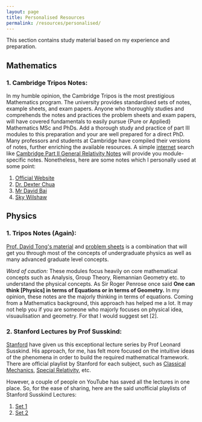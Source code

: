 ```yaml
---
layout: page
title: Personalised Resources
permalink: /resources/personalised/
---
```


This section contains study material based on my experience and preparation.

## Mathematics

### 1. Cambridge Tripos Notes:

In my humble opinion, the Cambridge Tripos is the most prestigious Mathematics program. The university provides standardised sets of notes, example sheets, and exam papers. Anyone who thoroughly studies and comprehends the notes and practices the problem sheets and exam papers, will have covered fundamentals to easily pursue {Pure or Applied} Mathematics MSc and PhDs. Add a thorough study and practice of part III modules to this preparation and your are well prepared for a direct PhD. Many professors and students at Cambridge have compiled their versions of notes, further enriching the available resources. A simple [internet](https://duckduckgo.com/) search like [Cambridge Part II General Relativity Notes](https://duckduckgo.com/?t=h_&q=Cambridge+Part+II+General+Relativity+Notes&ia=web) will provide you module-specific notes. Nonetheless, here are some notes which I personally used at some point:


  1. [Official Website](https://www.maths.cam.ac.uk/undergrad/studentreps/tripos-specific-resources) 
  2. [Dr. Dexter Chua](https://dec41.user.srcf.net/) 
  3. [Mr David Bai](https://zb260.user.srcf.net/notes/)
  4. [Sky Wilshaw](https://thirdsgames.co.uk/maths.html)


## Physics

### 1. Tripos Notes (Again):

[Prof. David Tong's material](https://www.damtp.cam.ac.uk/user/tong/teaching.html) and [problem sheets](https://duckduckgo.com/?q=Prof+David+Tong+problem+sheets&ia=web) is a combination that will get you through most of the concepts of undergraduate physics as well as many advanced graduate level concepts.

*Word of caution:* These modules focus heavily on core mathematical concepts such as Analysis, Group Theory, Riemannian Geometry etc. to understand the physical concepts. As Sir Roger Penrose once said **One can think [Physics] in terms of Equations or in terms of Geometry.** In my opinion, these notes are the majorly thinking in terms of equations. Coming from a Mathematics background, this approach has helped me a lot. It may not help you if you are someone who majorly focuses on physical idea, visuaulisation and geometry. For that I would suggest set [2].


### 2. Stanford Lectures by Prof Susskind:

[Stanford](https://www.youtube.com/@stanford) have given us this exceptional lecture series by Prof Leonard Susskind. His approach, for me, has felt more focused on the intuitive ideas of the phenomena in order to build the required mathematical framework. There are official playlist by Stanford for each subject, such as [Classical Mechanics](https://www.youtube.com/playlist?list=PL47F408D36D4CF129), [Special Relativity](https://www.youtube.com/playlist?list=PLD9DDFBDC338226CA), etc.

However, a couple of people on YouTube has saved all the lectures in one place. So, for the ease of sharing, here are the said unofficial playlists of Stanford Susskind Lectures:

1. [Set 1](https://www.youtube.com/playlist?list=PLLjeznqO-C0AVy5P39Hbybl0ew_03IkIx)
2. [Set 2](https://www.youtube.com/playlist?list=PL6i60qoDQhQGaGbbg-4aSwXJvxOqO6o5e)
